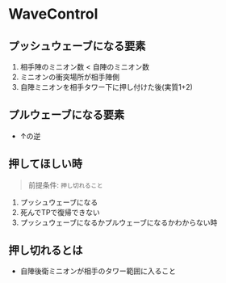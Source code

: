 # WaveControl

## プッシュウェーブになる要素
1. 相手陣のミニオン数 < 自陣のミニオン数
2. ミニオンの衝突場所が相手陣側
3. 自陣ミニオンを相手タワー下に押し付けた後(実質1+2)

## プルウェーブになる要素
- ↑の逆

## 押してほしい時
> 前提条件: `押し切れること`
1. プッシュウェーブになる
2. 死んでTPで復帰できない
3. プッシュウェーブになるかプルウェーブになるかわからない時

## 押し切れるとは
- 自陣後衛ミニオンが相手のタワー範囲に入ること
